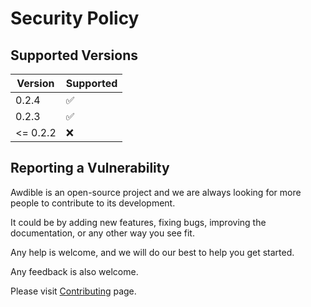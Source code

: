 # Security Policy

## Supported Versions


| Version   | Supported          |
| -------   | ------------------ |
| 0.2.4     | :white_check_mark: |
| 0.2.3     | :white_check_mark: |
| <= 0.2.2   | :x:                |

## Reporting a Vulnerability

Awdible is an open-source project and we are always looking for more people to contribute to its development.

It could be by adding new features, fixing bugs, improving the documentation, or any other way you see fit.

Any help is welcome, and we will do our best to help you get started.

Any feedback is also welcome.

Please visit [Contributing](https://alexandregazagnes.github.io/awdible/CONTRIBUTING/) page.
